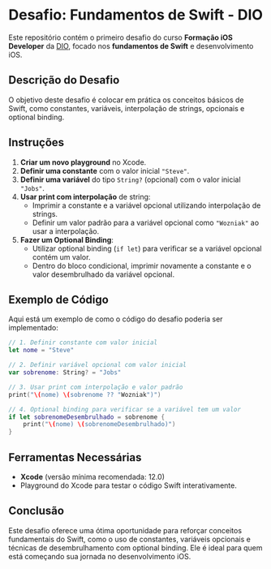 
# Desafio: Fundamentos de Swift - DIO

Este repositório contém o primeiro desafio do curso **Formação iOS Developer** da [DIO](https://www.dio.me/), focado nos **fundamentos de Swift** e desenvolvimento iOS.

## Descrição do Desafio

O objetivo deste desafio é colocar em prática os conceitos básicos de Swift, como constantes, variáveis, interpolação de strings, opcionais e optional binding.

## Instruções

1. **Criar um novo playground** no Xcode.
2. **Definir uma constante** com o valor inicial `"Steve"`.
3. **Definir uma variável** do tipo `String?` (opcional) com o valor inicial `"Jobs"`.
4. **Usar print com interpolação** de string:
   - Imprimir a constante e a variável opcional utilizando interpolação de strings.
   - Definir um valor padrão para a variável opcional como `"Wozniak"` ao usar a interpolação.
5. **Fazer um Optional Binding**:
   - Utilizar optional binding (`if let`) para verificar se a variável opcional contém um valor.
   - Dentro do bloco condicional, imprimir novamente a constante e o valor desembrulhado da variável opcional.

## Exemplo de Código

Aqui está um exemplo de como o código do desafio poderia ser implementado:

```swift
// 1. Definir constante com valor inicial
let nome = "Steve"

// 2. Definir variável opcional com valor inicial
var sobrenome: String? = "Jobs"

// 3. Usar print com interpolação e valor padrão
print("\(nome) \(sobrenome ?? "Wozniak")")

// 4. Optional binding para verificar se a variável tem um valor
if let sobrenomeDesembrulhado = sobrenome {
    print("\(nome) \(sobrenomeDesembrulhado)")
}
```

## Ferramentas Necessárias

- **Xcode** (versão mínima recomendada: 12.0)
- Playground do Xcode para testar o código Swift interativamente.

## Conclusão

Este desafio oferece uma ótima oportunidade para reforçar conceitos fundamentais do Swift, como o uso de constantes, variáveis opcionais e técnicas de desembrulhamento com optional binding. Ele é ideal para quem está começando sua jornada no desenvolvimento iOS.
